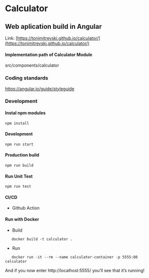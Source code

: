 # Calculator

## Web aplication build in Angular
Link: [https://tonimitrevski.github.io/calculator/](https://tonimitrevski.github.io/calculator/)

#### Implementation path of Calculator Module
src/components/calculator

### Coding standards
https://angular.io/guide/styleguide

### Development
#### Instal npm modules
```
npm install
```
#### Development
```
npm run start
```
#### Production build
```
npm run build
```
#### Run Unit Test
```
npm run test
```
#### CI/CD
 - Github Action
 
#### Run with Docker
 - Build
 ```
    docker build -t calculator .
 ``` 
 - Run
 ```
    docker run -it --rm --name calculator-container -p 5555:80 calculator
 ```
<p>And if you now enter http://localhost:5555/ you’ll see that it’s running!</p>
